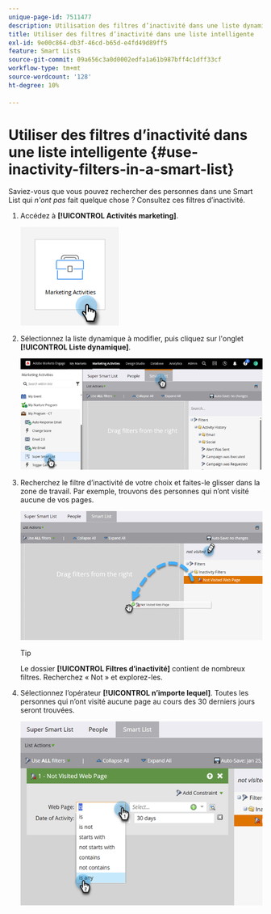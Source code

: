```yaml
---
unique-page-id: 7511477
description: Utilisation des filtres d’inactivité dans une liste dynamique - Documents Marketo - Documentation du produit
title: Utiliser des filtres d’inactivité dans une liste intelligente
exl-id: 9e00c864-db3f-46cd-b65d-e4fd49d89ff5
feature: Smart Lists
source-git-commit: 09a656c3a0d0002edfa1a61b987bff4c1dff33cf
workflow-type: tm+mt
source-wordcount: '128'
ht-degree: 10%

---
```


# Utiliser des filtres d’inactivité dans une liste intelligente {#use-inactivity-filters-in-a-smart-list}

Saviez-vous que vous pouvez rechercher des personnes dans une Smart List qui _n&#39;ont pas_ fait quelque chose ? Consultez ces filtres d’inactivité.

1. Accédez à **[!UICONTROL Activités marketing]**.

   ![](assets/use-inactivity-filters-in-a-smart-list-1.png)

1. Sélectionnez la liste dynamique à modifier, puis cliquez sur l&#39;onglet **[!UICONTROL Liste dynamique]**.

   ![](assets/use-inactivity-filters-in-a-smart-list-2.png)

1. Recherchez le filtre d’inactivité de votre choix et faites-le glisser dans la zone de travail. Par exemple, trouvons des personnes qui n’ont visité aucune de vos pages.

   ![](assets/use-inactivity-filters-in-a-smart-list-3.png)

   >[!TIP]
   >
   >Le dossier **[!UICONTROL Filtres d’inactivité]** contient de nombreux filtres. Recherchez « Not » et explorez-les.

1. Sélectionnez l’opérateur **[!UICONTROL n’importe lequel]**. Toutes les personnes qui n’ont visité aucune page au cours des 30 derniers jours seront trouvées.

   ![](assets/use-inactivity-filters-in-a-smart-list-4.png)
